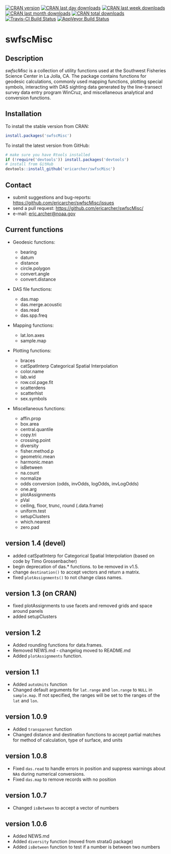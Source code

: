 [![CRAN version](http://www.r-pkg.org/badges/version/swfscMisc?color=red)](https://cran.r-project.org/package=swfscMisc)
[![CRAN last day downloads](http://cranlogs.r-pkg.org/badges/last-day/swfscMisc?color=red)](https://cran.r-project.org/package=swfscMisc)
[![CRAN last week downloads](http://cranlogs.r-pkg.org/badges/last-week/swfscMisc?color=red)](https://cran.r-project.org/package=swfscMisc)
[![CRAN last month downloads](http://cranlogs.r-pkg.org/badges/swfscMisc?color=red)](https://cran.r-project.org/package=swfscMisc)
[![CRAN total downloads](http://cranlogs.r-pkg.org/badges/grand-total/swfscMisc?color=red)](https://cran.r-project.org/package=swfscMisc)  
[![Travis-CI Build Status](https://travis-ci.org/EricArcher/swfscMisc.svg?branch=master)](https://travis-ci.org/EricArcher/swfscMisc)
[![AppVeyor Build Status](https://ci.appveyor.com/api/projects/status/github/EricArcher/swfscMisc?branch=master&svg=true)](https://ci.appveyor.com/project/EricArcher/swfscMisc)

# swfscMisc

## Description

*swfscMisc* is a collection of utility functions used at the Southwest Fisheries 
Science Center in La Jolla, CA. The package contains functions for geodesic 
calculations, commonly used  mapping functions, plotting special symbols, interacting 
with DAS sighting data generated by the line-transect survey data entry program WinCruz, and miscellaneous analytical and conversion functions.

## Installation

To install the stable version from CRAN:

```r
install.packages('swfscMisc')
```

To install the latest version from GitHub:

```r
# make sure you have Rtools installed
if (!require('devtools')) install.packages('devtools')
# install from GitHub
devtools::install_github('ericarcher/swfscMisc')
```

## Contact

* submit suggestions and bug-reports: <https://github.com/ericarcher/swfscMisc/issues>
* send a pull request: <https://github.com/ericarcher/swfscMisc/>
* e-mail: <eric.archer@noaa.gov>

## Current functions

* Geodesic functions:
    * bearing
    * datum
    * distance
    * circle.polygon
    * convert.angle
    * convert.distance

* DAS file functions:
    * das.map
    * das.merge.acoustic
    * das.read
    * das.spp.freq

* Mapping functions:
    * lat.lon.axes
    * sample.map
  
* Plotting functions:
    * braces
    * catSpatInterp Categorical Spatial Interpolation
    * color.name
    * lab.wid
    * row.col.page.fit
    * scatterdens
    * scatterhist
    * sex.symbols
  
* Miscellaneous functions:
    * affin.prop
    * box.area
    * central.quantile
    * copy.tri
    * crossing.point
    * diversity
    * fisher.method.p
    * geometric.mean
    * harmonic.mean
    * isBetween
    * na.count
    * normalize
    * odds conversion (odds, invOdds, logOdds, invLogOdds)
    * one.arg
    * plotAssignments
    * pVal
    * ceiling, floor, trunc, round (.data.frame)
    * uniform.test
    * setupClusters
    * which.nearest
    * zero.pad

## version 1.4 (devel)

* added catSpatInterp for Categorical Spatial Interpolation (based on code by Timo Grossenbacher)
* begin deprecation of das.* functions. to be removed in v1.5.
* change `destination()` to accept vectors and return a matrix.
* fixed `plotAssignments()` to not change class names.

## version 1.3 (on CRAN)

* fixed plotAssignments to use facets and removed grids and space around panels
* added setupClusters

## version 1.2

* Added rounding functions for data.frames.
* Removed NEWS.md - changelog moved to README.md
* Added `plotAssignments` function.

## version 1.1

* Added `autoUnits` function
* Changed default arguments for `lat.range` and `lon.range` to `NULL` in `sample.map`. If not specified, the ranges will be set to the ranges of the `lat` and `lon`.

## version 1.0.9

* Added `transparent` function
* Changed distance and destination functions to accept partial matches for method 
of calculation, type of surface, and units

## version 1.0.8

* Fixed `das.read` to handle errors in position and suppress warnings about `NA`s
during numerical conversions.
* Fixed `das.map` to remove records with no position

## version 1.0.7

* Changed `isBetween` to accept a vector of numbers

## version 1.0.6

* Added NEWS.md
* Added `diversity` function (moved from strataG package)
* Added `isBetween` function to test if a number is between two numbers